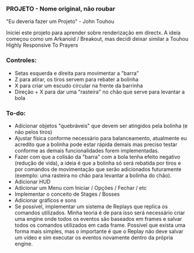 ### PROJETO - Nome original, não roubar

"Eu deveria fazer um Projeto" - John Touhou

Iniciei este projeto para aprender sobre renderização em directx. A ideia começou como um Arkanoid / Breakout, mas decidi deixar similar a Touhou Highly Responsive To Prayers

### Controles:

- Setas esquerda e direita para movimentar a "barra"
- Z para atirar, os tiros servem para rebater a bolinha
- X para criar um escudo circular na frente da barrinha
- Direção + X para dar uma "rasteira" no chão que serve para levantar a bola

### To-do:

- Adicionar objetos "quebráveis" que devem ser atingidos pela bolinha (e não pelos tiros)
- Ajustar física conforme necessário para balanceamento, atualmente eu acredito que a bolinha pode estar rápida demais mas preciso testar conforme as demais funcionalidades forem implementadas.
- Fazer com que a colisão da "barra" com a bola tenha efeito negativo (redução de vida), a ideia é que a bolinha só será rebatida por tiros e por comandos de movimentação que serão adicionados futuramente (exemplo: uma rasteira no chão para levantar a bolinha do chão).
- Adicionar HUD
- Adicionar um Menu com Iniciar / Opções / Fechar / etc
- Implementar o conceito de Stages / Bosses
- Adicionar gráficos e sons
- Se possível, implementar um sistema de Replays que replica os comandos utilizados. Minha teoria é de para isso será necessário criar uma engine onde todos os eventos são baseados em frames e salvar todos os comandos utilizados em cada frame. Possível que exista uma forma mais simples, mas o importante é que o Replay não deve salvar um vídeo e sim executar os eventos novamente dentro da própria engine.